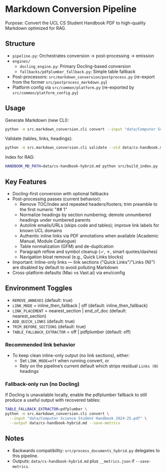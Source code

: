 # Markdown Conversion Pipeline

Purpose: Convert the UCL CS Student Handbook PDF to high-quality Markdown optimized for RAG.

## Structure

- `pipeline.py`: Orchestrates conversion → post-processing → emission
- `engines/`
  - `docling_engine.py`: Primary Docling-based conversion
  - `fallbacks/pdfplumber_fallback.py`: Simple table fallback
- Post-processors: `src/markdown_conversion/postprocess.py` (re-export from the former `src/postprocess_markdown.py`)
- Platform config via `src/common/platform.py` (re-exported by `src/common/platform_config.py`)

## Usage

Generate Markdown (new CLI):

```bash
python -m src.markdown_conversion.cli convert --input "data/Computer Science Student Handbook 2024-25.pdf" --output data/cs-handbook-hybrid.md --save-metrics
```

Validate (tables, links, headings):

```bash
python -m src.markdown_conversion.cli validate --old data/cs-handbook.md --new data/cs-handbook-hybrid.md --out results/table_validation_hybrid.json
```

Index for RAG:

```bash
HANDBOOK_MD_PATH=data/cs-handbook-hybrid.md python src/build_index.py
```

## Key Features

- Docling-first conversion with optional fallbacks
- Post-processing passes (current behavior):
  - Remove TOC/index and repeated headers/footers; trim preamble to the first numeric "## 1"
  - Normalize headings by section numbering; demote unnumbered headings under numbered parents
  - Autolink emails/URLs (skips code and tables); improve link labels for known UCL domains
  - Authentic inline links via PDF annotations when available (Academic Manual, Module Catalogue)
  - Table normalization (GFM) and de-duplication
  - Paragraph reflow and symbol cleanup (✓, ✗, smart quotes/dashes)
  - Navigation bloat removal (e.g., Quick Links blocks)
- Important: Inline-only links — link sections ("Quick Links"/"Links (N)") are disabled by default to avoid polluting Markdown
- Cross-platform defaults (Mac vs Vast.ai) via env/config

## Environment Toggles

- `REMOVE_ANNEXES` (default: true)
- `LINK_MODE` = inline_then_fallback | off (default: inline_then_fallback)
- `LINK_PLACEMENT` = nearest_section | end_of_doc (default: nearest_section)
- `ADD_QUICK_LINKS` (default: true)
- `TRIM_BEFORE_SECTION1` (default: true)
- `TABLE_FALLBACK_EXTRACTOR` = off | pdfplumber (default: off)

### Recommended link behavior

- To keep clean inline-only output (no link sections), either:
  - Set `LINK_MODE=off` when running convert, or
  - Rely on the pipeline’s current default which strips residual `Links (N)` headings

### Fallback-only run (no Docling)

If Docling is unavailable locally, enable the pdfplumber fallback to still produce a useful output with recovered tables:

```bash
TABLE_FALLBACK_EXTRACTOR=pdfplumber \
python -m src.markdown_conversion.cli convert \
  --input "data/Computer Science Student Handbook 2024-25.pdf" \
  --output data/cs-handbook-hybrid.md --save-metrics
```

## Notes

- Backwards compatibility: `src/process_documents_hybrid.py` delegates to this pipeline.
- Outputs: `data/cs-handbook-hybrid.md` plus `__metrics.json` if `--save-metrics`.
